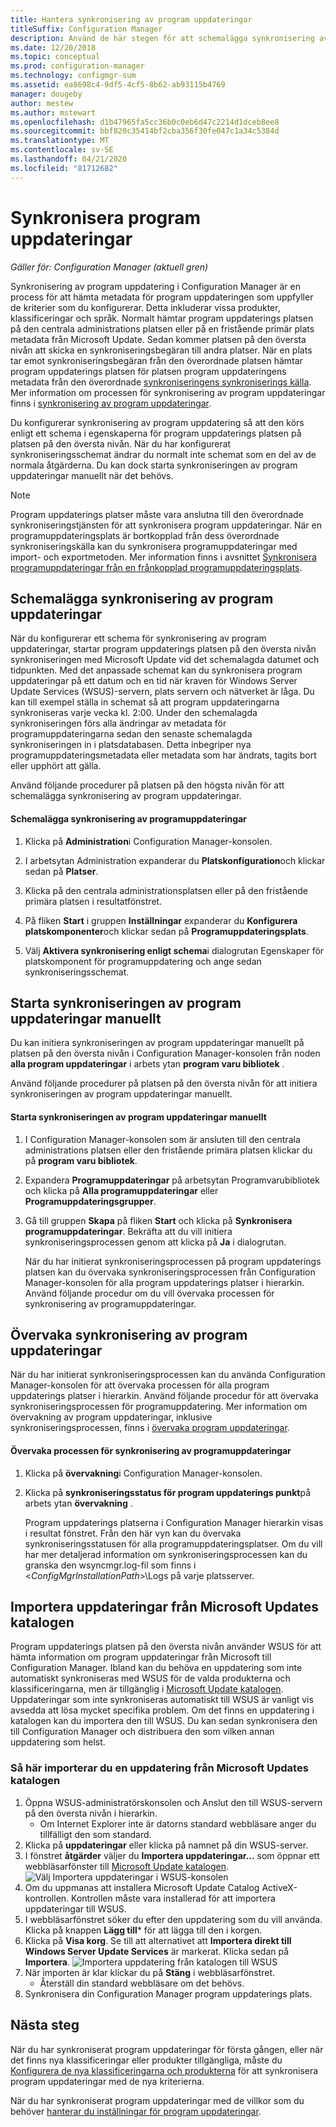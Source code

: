 ```yaml
---
title: Hantera synkronisering av program uppdateringar
titleSuffix: Configuration Manager
description: Använd de här stegen för att schemalägga synkronisering av program uppdateringar, starta synkroniseringen av program uppdateringar manuellt och övervaka synkroniseringen av program uppdateringar.
ms.date: 12/20/2018
ms.topic: conceptual
ms.prod: configuration-manager
ms.technology: configmgr-sum
ms.assetid: ea8698c4-9df5-4cf5-8b62-ab93115b4769
manager: dougeby
author: mestew
ms.author: mstewart
ms.openlocfilehash: d1b47965fa5cc36b0c0eb6d47c2214d1dceb8ee8
ms.sourcegitcommit: bbf820c35414bf2cba356f30fe047c1a34c5384d
ms.translationtype: MT
ms.contentlocale: sv-SE
ms.lasthandoff: 04/21/2020
ms.locfileid: "81712682"
---
```

#  <a name="synchronize-software-updates"></a><a name="BKMK_SUMSync"></a>Synkronisera program uppdateringar

*Gäller för: Configuration Manager (aktuell gren)*

 Synkronisering av program uppdatering i Configuration Manager är en process för att hämta metadata för program uppdateringen som uppfyller de kriterier som du konfigurerar. Detta inkluderar vissa produkter, klassificeringar och språk. Normalt hämtar program uppdaterings platsen på den centrala administrations platsen eller på en fristående primär plats metadata från Microsoft Update. Sedan kommer platsen på den översta nivån att skicka en synkroniseringsbegäran till andra platser. När en plats tar emot synkroniseringsbegäran från den överordnade platsen hämtar program uppdaterings platsen för platsen program uppdateringens metadata från den överordnade [synkroniseringens synkroniserings källa](../plan-design/plan-for-software-updates.md#BKMK_SyncSource). Mer information om processen för synkronisering av program uppdateringar finns i [synkronisering av program uppdateringar](../understand/software-updates-introduction.md#BKMK_Synchronization).

Du konfigurerar synkronisering av program uppdatering så att den körs enligt ett schema i egenskaperna för program uppdaterings platsen på platsen på den översta nivån. När du har konfigurerat synkroniseringsschemat ändrar du normalt inte schemat som en del av de normala åtgärderna. Du kan dock starta synkroniseringen av program uppdateringar manuellt när det behövs.

  > [!NOTE]  
  >  Program uppdaterings platser måste vara anslutna till den överordnade synkroniseringstjänsten för att synkronisera program uppdateringar. När en programuppdateringsplats är bortkopplad från dess överordnade synkroniseringskälla kan du synkronisera programuppdateringar med import- och exportmetoden. Mer information finns i avsnittet [Synkronisera programuppdateringar från en frånkopplad programuppdateringsplats](synchronize-software-updates-disconnected.md).  

## <a name="schedule-software-updates-synchronization"></a>Schemalägga synkronisering av program uppdateringar
När du konfigurerar ett schema för synkronisering av program uppdateringar, startar program uppdaterings platsen på den översta nivån synkroniseringen med Microsoft Update vid det schemalagda datumet och tidpunkten. Med det anpassade schemat kan du synkronisera program uppdateringar på ett datum och en tid när kraven för Windows Server Update Services (WSUS)-servern, plats servern och nätverket är låga. Du kan till exempel ställa in schemat så att program uppdateringarna synkroniseras varje vecka kl. 2:00. Under den schemalagda synkroniseringen förs alla ändringar av metadata för programuppdateringarna sedan den senaste schemalagda synkroniseringen in i platsdatabasen. Detta inbegriper nya programuppdateringsmetadata eller metadata som har ändrats, tagits bort eller upphört att gälla.

Använd följande procedurer på platsen på den högsta nivån för att schemalägga synkronisering av program uppdateringar.  

#### <a name="to-schedule-software-updates-synchronization"></a>Schemalägga synkronisering av programuppdateringar  

  1.  Klicka på **Administration**i Configuration Manager-konsolen.  

  2.  I arbetsytan Administration expanderar du **Platskonfiguration**och klickar sedan på **Platser**.  

  3.  Klicka på den centrala administrationsplatsen eller på den fristående primära platsen i resultatfönstret.  

  4.  På fliken **Start** i gruppen **Inställningar** expanderar du **Konfigurera platskomponenter**och klickar sedan på **Programuppdateringsplats**.  

  5.  Välj **Aktivera synkronisering enligt schema**i dialogrutan Egenskaper för platskomponent för programuppdatering och ange sedan synkroniseringsschemat.  

## <a name="manually-start-software-updates-synchronization"></a>Starta synkroniseringen av program uppdateringar manuellt
Du kan initiera synkroniseringen av program uppdateringar manuellt på platsen på den översta nivån i Configuration Manager-konsolen från noden **alla program uppdateringar** i arbets ytan **program varu bibliotek** .  

Använd följande procedurer på platsen på den översta nivån för att initiera synkroniseringen av program uppdateringar manuellt.  

#### <a name="to-manually-start-software-updates-synchronization"></a>Starta synkroniseringen av program uppdateringar manuellt  

1. I Configuration Manager-konsolen som är ansluten till den centrala administrations platsen eller den fristående primära platsen klickar du på **program varu bibliotek**.  

2. Expandera **Programuppdateringar** på arbetsytan Programvarubibliotek och klicka på **Alla programuppdateringar** eller **Programuppdateringsgrupper**.  

3. Gå till gruppen **Skapa** på fliken **Start** och klicka på **Synkronisera programuppdateringar**. Bekräfta att du vill initiera synkroniseringsprocessen genom att klicka på **Ja** i dialogrutan.  

   När du har initierat synkroniseringsprocessen på program uppdaterings platsen kan du övervaka synkroniseringsprocessen från Configuration Manager-konsolen för alla program uppdaterings platser i hierarkin. Använd följande procedur om du vill övervaka processen för synkronisering av programuppdateringar.  


## <a name="monitor-software-updates-synchronization"></a>Övervaka synkronisering av program uppdateringar
När du har initierat synkroniseringsprocessen kan du använda Configuration Manager-konsolen för att övervaka processen för alla program uppdaterings platser i hierarkin. Använd följande procedur för att övervaka synkroniseringsprocessen för programuppdatering. Mer information om övervakning av program uppdateringar, inklusive synkroniseringsprocessen, finns i [övervaka program uppdateringar](../deploy-use/monitor-software-updates.md).

#### <a name="to-monitor-the-software-updates-synchronization-process"></a>Övervaka processen för synkronisering av programuppdateringar  

1. Klicka på **övervakning**i Configuration Manager-konsolen.  

2. Klicka på **synkroniseringsstatus för program uppdaterings punkt**på arbets ytan **övervakning** .  

   Program uppdaterings platserna i Configuration Manager hierarkin visas i resultat fönstret. Från den här vyn kan du övervaka synkroniseringsstatusen för alla programuppdateringsplatser. Om du vill har mer detaljerad information om synkroniseringsprocessen kan du granska den wsyncmgr.log-fil som finns i <*ConfigMgrInstallationPath*>\Logs på varje platsserver.  

## <a name="import-updates-from-the-microsoft-update-catalog"></a>Importera uppdateringar från Microsoft Updates katalogen

Program uppdaterings platsen på den översta nivån använder WSUS för att hämta information om program uppdateringar från Microsoft till Configuration Manager. Ibland kan du behöva en uppdatering som inte automatiskt synkroniseras med WSUS för de valda produkterna och klassificeringarna, men är tillgänglig i [Microsoft Update katalogen](https://catalog.update.microsoft.com). Uppdateringar som inte synkroniseras automatiskt till WSUS är vanligt vis avsedda att lösa mycket specifika problem. Om det finns en uppdatering i katalogen kan du importera den till WSUS. Du kan sedan synkronisera den till Configuration Manager och distribuera den som vilken annan uppdatering som helst.

### <a name="to-import-an-update-from-the-microsoft-update-catalog"></a>Så här importerar du en uppdatering från Microsoft Updates katalogen

1. Öppna WSUS-administratörskonsolen och Anslut den till WSUS-servern på den översta nivån i hierarkin.
   - Om Internet Explorer inte är datorns standard webbläsare anger du tillfälligt den som standard.
2. Klicka på **uppdateringar** eller klicka på namnet på din WSUS-server. 
3. I fönstret **åtgärder** väljer du **Importera uppdateringar...** som öppnar ett webbläsarfönster till [Microsoft Update katalogen](https://catalog.update.microsoft.com).
   ![Välj Importera uppdateringar i WSUS-konsolen](media/wsus-console-import-updates.png)
4. Om du uppmanas att installera Microsoft Update Catalog ActiveX-kontrollen. Kontrollen måste vara installerad för att importera uppdateringar till WSUS. 
5. I webbläsarfönstret söker du efter den uppdatering som du vill använda. Klicka på knappen **Lägg till*** för att lägga till den i korgen.
6. Klicka på **Visa korg**. Se till att alternativet att **Importera direkt till Windows Server Update Services** är markerat. Klicka sedan på **Importera**.
    ![Importera uppdatering från katalogen till WSUS](./media/import-catalog-update-into-wsus.png)
7. När importen är klar klickar du på **Stäng** i webbläsarfönstret.
     - Återställ din standard webbläsare om det behövs.
8. Synkronisera din Configuration Manager program uppdaterings plats.


## <a name="next-steps"></a>Nästa steg
När du har synkroniserat program uppdateringar för första gången, eller när det finns nya klassificeringar eller produkter tillgängliga, måste du [Konfigurera de nya klassificeringarna och produkterna](configure-classifications-and-products.md) för att synkronisera program uppdateringar med de nya kriterierna.

När du har synkroniserat program uppdateringar med de villkor som du behöver [hanterar du inställningar för program uppdateringar](manage-settings-for-software-updates.md).  
